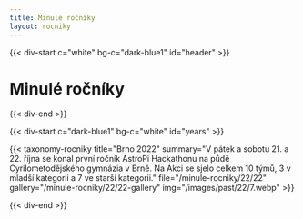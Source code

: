 ```yaml
---
title: Minulé ročníky
layout: rocniky
---
```

{{< div-start c="white" bg-c="dark-blue1" id="header" >}}

# Minulé ročníky

{{< div-end >}}

{{< div-start c="dark-blue1" bg-c="white" id="years" >}}

{{< taxonomy-rocniky title="Brno 2022" summary="V pátek a sobotu 21. a 22. října se konal první ročník AstroPi Hackathonu na půdě Cyrilometodějského gymnázia v Brně. Na Akci se sjelo celkem 10 týmů, 3 v mladší kategorii a 7 ve starší kategorii." file="/minule-rocniky/22/22" gallery="/minule-rocniky/22/22-gallery" img="/images/past/22/7.webp" >}}

{{< div-end >}}
